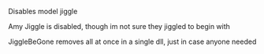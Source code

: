 Disables model jiggle

Amy Jiggle is disabled, though im not sure they jiggled to begin with

JiggleBeGone removes all at once in a single dll, just in case anyone needed
